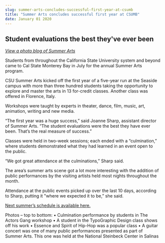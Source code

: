 ```yaml
---
slug: summer-arts-concludes-successful-first-year-at-csumb
title: "Summer Arts concludes successful first year at CSUMB"
date: January 01 2020
---
```


<h2>Student evaluations the best they've ever been</h2><p><em><a href="http://blogs.calstate.edu/voicesviews/?p=1510">View a photo blog of Summer Arts</a></em>
</p><p>Students from throughout the California State University system and beyond came to Cal State Monterey Bay in July for the annual Summer Arts program.
</p><p>CSU Summer Arts kicked off the first year of a five-year run at the Seaside campus with more than three hundred students taking the opportunity to explore and master the arts in 13 for-credit classes. Another class was offered in Florence, Italy.
</p><p>Workshops were taught by experts in theater, dance, film, music, art, animation, writing and new media.
</p><p>“The first year was a huge success,” said Joanne Sharp, assistant director of Summer Arts. “The student evaluations were the best they have ever been. That’s the real measure of success.”
</p><p>Classes were held in two-week sessions; each ended with a “culmination,” where students demonstrated what they had learned in an event open to the public.
</p><p>“We got great attendance at the culminations,” Sharp said.
</p><p>The area’s summer arts scene got a lot more interesting with the addition of public performances by the visiting artists held most nights throughout the month.
</p><p>Attendance at the public events picked up over the last 10 days, according to Sharp, putting it "where we expected it to be,” she said.
</p><p><a href="http://www.csusummerarts.org/courses2013/">Next summer’s schedule is available here.</a>
</p><p> 
</p><p>Photos – top to bottom: • Culmination performance by students in The Actors Gang workshop • A student in the TypoGraphic Design class shows off his work • Essence and Spirit of Hip-Hop was a popular class • A guitar concert was one of many public performances presented as part of Summer Arts. This one was held at the National Steinbeck Center in Salinas
</p>
